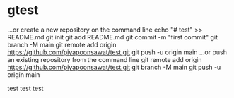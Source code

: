 # gtest
…or create a new repository on the command line
echo "# test" >> README.md
git init
git add README.md
git commit -m "first commit"
git branch -M main
git remote add origin https://github.com/piyapoonsawat/test.git
git push -u origin main
…or push an existing repository from the command line
git remote add origin https://github.com/piyapoonsawat/test.git
git branch -M main
git push -u origin main


test test test